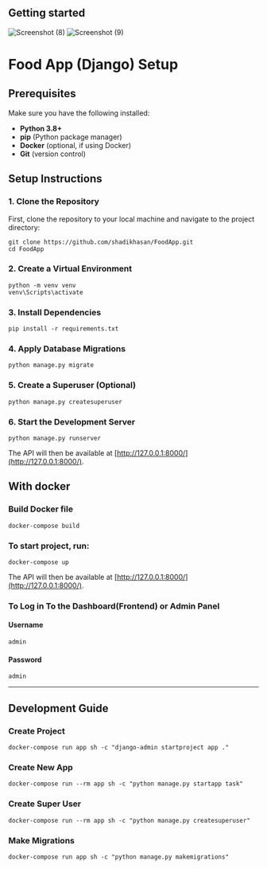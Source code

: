 ## Getting started
![Screenshot (8)](https://github.com/user-attachments/assets/ac5efdbd-20e3-49a9-aef8-ea64100f6972)
![Screenshot (9)](https://github.com/user-attachments/assets/94c526b9-614a-4911-8ff5-bd03e317fe57)

# Food App (Django) Setup

## Prerequisites

Make sure you have the following installed:

- **Python 3.8+**
- **pip** (Python package manager)
- **Docker** (optional, if using Docker)
- **Git** (version control)

## Setup Instructions

### 1. Clone the Repository

First, clone the repository to your local machine and navigate to the project directory:

```
git clone https://github.com/shadikhasan/FoodApp.git
cd FoodApp
```
### 2. Create a Virtual Environment
```
python -m venv venv
venv\Scripts\activate
```
### 3. Install Dependencies
```
pip install -r requirements.txt
```
### 4. Apply Database Migrations
```
python manage.py migrate
```
### 5. Create a Superuser (Optional)
```
python manage.py createsuperuser
```
### 6. Start the Development Server
```
python manage.py runserver
```
The API will then be available at [http://127.0.0.1:8000/](http://127.0.0.1:8000/).


## With docker
### Build Docker file

```
docker-compose build
```

### To start project, run:

```
docker-compose up
```

The API will then be available at [http://127.0.0.1:8000/](http://127.0.0.1:8000/).

### To Log in To the Dashboard(Frontend) or Admin Panel

#### Username

```
admin
```

#### Password

```
admin
```

---

## Development Guide

### Create Project

```
docker-compose run app sh -c "django-admin startproject app ."
```

### Create New App

```
docker-compose run --rm app sh -c "python manage.py startapp task"
```

### Create Super User

```
docker-compose run --rm app sh -c "python manage.py createsuperuser"
```

### Make Migrations

```
docker-compose run app sh -c "python manage.py makemigrations"
```
